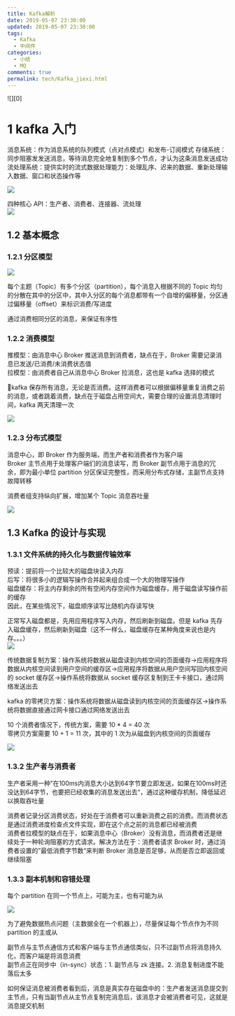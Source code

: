 ```yaml
---
title: Kafka解析
date: 2019-05-07 23:30:00
updated: 2019-05-07 23:30:00
tags:
  - Kafka
  - 中间件
categories: 
  - 小结
  - MQ
comments: true
permalink: tech/Kafka_jiexi.html    
---
```


![][0]

<!--more-->

# 1 kafka 入门

消息系统：作为消息系统的队列模式（点对点模式）和发布-订阅模式
存储系统：同步阻塞发发送消息，等待消息完全地复制到多个节点，才认为这条消息发送成功  
流处理系统：提供实时的流式数据处理能力：处理乱序、迟来的数据、重新处理输入数据、窗口和状态操作等

![][1]

四种核心 API：生产者、消费者、连接器、流处理  
![][2]

## 1.2 基本概念

### 1.2.1 分区模型

![][3]

每个主题（Topic）有多个分区（partition），每个消息入根据不同的 Topic 均匀的分散在其中的分区中，其中入分区的每个消息都带有一个自增的偏移量，分区通过偏移量（offset）来标识消费/写进度  
  
通过消费相同分区的消息，来保证有序性

### 1.2.2 消费模型

推模型：由消息中心 Broker 推送消息到消费者，缺点在于，Broker 需要记录消息已发送/已消费/未消费状态值  
拉模型：由消费者自己从消息中心 Broker 拉消息，这也是 kafka 选择的模式

kafka 保存所有消息，无论是否消费。这样消费者可以根据偏移量重复消费之前的消息，或者跳着消费，缺点在于磁盘占用空间大，需要合理的设置消息清理时间，kafka 两天清理一次

![][4]

### 1.2.3 分布式模型

消息中心，即 Broker 作为服务端，而生产者和消费者作为客户端  
Broker 主节点用于处理客户端们的消息读写，而 Broker 副节点用于消息的冗余，即为最小单位 partition 分区保证完整性，而采用分布式存储，主副节点支持故障转移  
  
消费者组支持纵向扩展，增加某个 Topic 消息吞吐量  

![][5]

## 1.3 Kafka 的设计与实现

### 1.3.1 文件系统的持久化与数据传输效率

预读：提前将一个比较大的磁盘块读入内存  
后写：将很多小的逻辑写操作合并起来组合成一个大的物理写操作  
磁盘缓存：将主内存剩余的所有空闲内存空间作为磁盘缓存，用于磁盘读写操作前的缓存  
因此，在某些情况下，磁盘顺序读写比随机内存读写快  
  
正常写入磁盘都是，先用应用程序写入内存，然后刷新到磁盘。但是 kafka 先存入磁盘缓存，然后刷新到磁盘（这不一样么，磁盘缓存在某种角度来说也是内存。。。）  
![][6]  

传统数据复制方案：操作系统将数据从磁盘读到内核空间的页面缓存->应用程序将数据从内核空间读到用户空间的缓存区->应用程序将数据从用户空间写回内核空间的 socket 缓存区->操作系统将数据从 socket 缓存区复制到王卡卡接口，通过网络发送出去    

kafka 的零拷贝方案：操作系统将数据从磁盘读到内核空间的页面缓存区->操作系统将数据直接通过网卡接口通过网络发送出去  

10 个消费者情况下，传统方案，需要 10 * 4 = 40 次  
零拷贝方案需要 10 + 1 = 11 次，其中的 1 次为从磁盘到内核空间的页面缓存

![][7]

### 1.3.2 生产者与消费者

生产者采用一种”在100ms内消息大小达到64字节要立即发送，如果在100ms时还没达到64字节，也要把已经收集的消息发送出去“，通过这种缓存机制，降低延迟以换取吞吐量  
  
消费者记录分区消费状态，好处在于消费者可以重新消费之前的消费。而消费状态是通过消费进度检查点文件实现，即在这个点之前的消息都已经被消费  
消费者拉模型的缺点在于，如果消息中心（Broker）没有消息，而消费者还是继续处于一种轮询阻塞的方式请求。解决方法在于：消费者请求 Broker 时，通过消费者设置的”最低消费字节数“来判断 Broker 消息是否足够，从而是否立即返回或继续阻塞

### 1.3.3 副本机制和容错处理

每个 partition 在同一个节点上，可能为主，也有可能为从
 
![][8]

为了避免数据热点问题（主数据全在一个机器上），尽量保证每个节点作为不同 partition 的主或从

副节点与主节点通信方式和客户端与主节点通信类似，只不过副节点将消息持久化，而客户端是将消息消费  
副节点正在同步中（in-sync）状态：1. 副节点与 zk 连接。2. 消息复制进度不能落后太多

如何保证消息被消费者看到后，消息是真实存在磁盘中的：生产者发送消息提交到主节点，只有当副节点从主节点复制完消息后，该消息才会被消费者可见，这就是消息提交机制

[1]: https://leran2deeplearnjavawebtech.oss-cn-beijing.aliyuncs.com/learn/Kafka%E6%8A%80%E6%9C%AF%E5%86%85%E5%B9%95/1_1.png
[2]: https://leran2deeplearnjavawebtech.oss-cn-beijing.aliyuncs.com/learn/Kafka%E6%8A%80%E6%9C%AF%E5%86%85%E5%B9%95/1_2.jpg
[3]: https://leran2deeplearnjavawebtech.oss-cn-beijing.aliyuncs.com/learn/Kafka%E6%8A%80%E6%9C%AF%E5%86%85%E5%B9%95/1_3.png
[4]: https://leran2deeplearnjavawebtech.oss-cn-beijing.aliyuncs.com/learn/Kafka%E6%8A%80%E6%9C%AF%E5%86%85%E5%B9%95/1_4.png
[5]: https://leran2deeplearnjavawebtech.oss-cn-beijing.aliyuncs.com/learn/Kafka%E6%8A%80%E6%9C%AF%E5%86%85%E5%B9%95/1_5.png
[6]: https://leran2deeplearnjavawebtech.oss-cn-beijing.aliyuncs.com/learn/Kafka%E6%8A%80%E6%9C%AF%E5%86%85%E5%B9%95/1_6.png
[7]: https://leran2deeplearnjavawebtech.oss-cn-beijing.aliyuncs.com/learn/Kafka%E6%8A%80%E6%9C%AF%E5%86%85%E5%B9%95/1_7.png
[8]: https://leran2deeplearnjavawebtech.oss-cn-beijing.aliyuncs.com/learn/Kafka%E6%8A%80%E6%9C%AF%E5%86%85%E5%B9%95/1_8.png